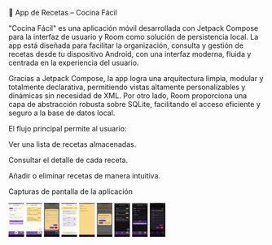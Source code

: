 🍲 App de Recetas – Cocina Fácil

"Cocina Fácil" es una aplicación móvil desarrollada con Jetpack Compose para la interfaz de usuario y Room como solución de persistencia local. La app está diseñada para facilitar la organización, consulta y gestión de recetas desde tu dispositivo Android, con una interfaz moderna, fluida y centrada en la experiencia del usuario.

Gracias a Jetpack Compose, la app logra una arquitectura limpia, modular y totalmente declarativa, permitiendo vistas altamente personalizables y dinámicas sin necesidad de XML. Por otro lado, Room proporciona una capa de abstracción robusta sobre SQLite, facilitando el acceso eficiente y seguro a la base de datos local.

El flujo principal permite al usuario:

Ver una lista de recetas almacenadas.

Consultar el detalle de cada receta.

Añadir o eliminar recetas de manera intuitiva.

Capturas de pantalla de la aplicación

<img src="assets/interfaces1.jpg" width="100"/>
<img src="assets/interfaces2.jpg" width="100"/>
<img src="assets/interfaces3.jpg" width="100"/>

